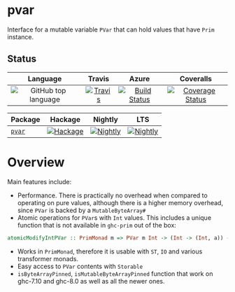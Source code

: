 # pvar

Interface for a mutable variable `PVar` that can hold values that have `Prim` instance.

## Status

| Language | Travis | Azure | Coveralls |
|:--------:|:------:|:-----:|:---------:|
| ![GitHub top language](https://img.shields.io/github/languages/top/lehins/pvar.svg) | [![Travis](https://img.shields.io/travis/lehins/pvar/master.svg?label=Linux%20%26%20OS%20X)](https://travis-ci.org/lehins/pvar) | [![Build Status](https://dev.azure.com/kuleshevich/pvar/_apis/build/status/lehins.pvar?branchName=master)](https://dev.azure.com/kuleshevich/pvar/_build/latest?definitionId=1?branchName=master) | [![Coverage Status](https://coveralls.io/repos/github/lehins/pvar/badge.svg?branch=master)](https://coveralls.io/github/lehins/pvar?branch=master)

|      Package       | Hackage | Nightly | LTS |
|:-------------------|:-------:|:-------:|:---:|
|  [`pvar`](https://github.com/lehins/pvar)| [![Hackage](https://img.shields.io/hackage/v/pvar.svg)](https://hackage.haskell.org/package/pvar)| [![Nightly](https://www.stackage.org/package/pvar/badge/nightly)](https://www.stackage.org/nightly/package/pvar)| [![Nightly](https://www.stackage.org/package/pvar/badge/lts)](https://www.stackage.org/lts/package/pvar)

# Overview

Main features include:

* Performance. There is practically no overhead when compared to operating on pure values,
  although there is a higher memory overhead, since `PVar` is backed by a
  `MutableByteArray#`
* Atomic operations for `PVar`s with `Int` values. This includes a unique function that is
  not available in `ghc-prim` out of the box:

```haskell
atomicModifyIntPVar :: PrimMonad m => PVar m Int -> (Int -> (Int, a)) -> m a
```

* Works in `PrimMonad`, therefore it is usable with `ST`, `IO` and various transformer monads.
* Easy access to `PVar` contents with `Storable`
* `isByteArrayPinned`, `isMutableByteArrayPinned` function that work on ghc-7.10 and
  ghc-8.0 as well as all the newer ones.
